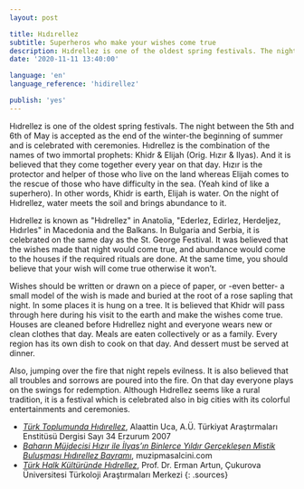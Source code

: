 ```yaml
---
layout: post

title: Hıdırellez
subtitle: Superheros who make your wishes come true
description: Hıdrellez is one of the oldest spring festivals. The night between the 5th and 6th of May is accepted as the end of the winter-the beginning of summer and is celebrated with ceremonies.
date: '2020-11-11 13:40:00'

language: 'en'
language_reference: 'hidirellez'

publish: 'yes'
---
```


Hıdrellez is one of the oldest spring festivals. The night between the 5th and 6th of May is accepted as the end of the winter-the beginning of summer and is celebrated with ceremonies. Hıdrellez is the combination of the names of two immortal prophets: Khidr & Elijah (Orig. Hızır & Ilyas). And it is believed that they come together every year on that day. Hızır is the protector and helper of those who live on the land whereas Elijah comes to the rescue of those who have difficulty in the sea. (Yeah kind of like a superhero). In other words, Khidr is earth, Elijah is water. On the night of Hıdrellez, water meets the soil and brings abundance to it.

Hıdrellez is known as "Hıdrellez" in Anatolia, "Ederlez, Edirlez, Herdeljez, Hıdırles" in Macedonia and the Balkans. In Bulgaria and Serbia, it is celebrated on the same day as the St. George Festival.
It was believed that the wishes made that night would come true, and abundance would come to the houses if the required rituals are done. At the same time, you should believe that your wish will come true otherwise it won’t.

Wishes should be written or drawn on a piece of paper, or -even better- a small model of the wish is made and buried at the root of a rose sapling that night. In some places it is hung on a tree. It is believed that Khidr will pass through here during his visit to the earth and make the wishes come true.
Houses are cleaned before Hıdrellez night and everyone wears new or clean clothes that day. Meals are eaten collectively or as a family. Every region has its own dish to cook on that day. And dessert must be served at dinner.

Also, jumping over the fire that night repels evilness. It is also believed that all troubles and sorrows are poured into the fire.
On that day everyone plays on the swings for redemption.
Although Hıdrellez seems like a rural tradition, it is a festival which is celebrated also in big cities with its colorful entertainments and ceremonies.


+ *[Türk Toplumunda Hıdırellez](https://dergipark.org.tr/tr/download/article-file/33076)*, Alaattin Uca, A.Ü. Türkiyat Araştırmaları Enstitüsü Dergisi Sayı 34 Erzurum 2007
+ *[Baharın Müjdecisi Hızır ile İlyas’ın Binlerce Yıldır Gerçekleşen Mistik Buluşması Hıdırellez Bayramı](https://muzipmasalcini.com/baharin-mujdecisi-hizir-ile-ilyasin-binlerce-yildir/)*, muzipmasalcini.com
+ *[Türk Halk Kültüründe Hıdrellez](http://turkoloji.cu.edu.tr/HALKBILIM/erman_artun_turk_halk_kulturunde_hidrellez.pdf)*, Prof. Dr. Erman Artun, Çukurova Üniversitesi Türkoloji Araştırmaları Merkezi
{: .sources}
